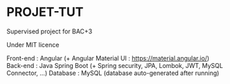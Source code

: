 # PROJET-TUT
Supervised project for BAC+3

Under MIT licence

Front-end : Angular (+ Angular Material UI : https://material.angular.io/)
Back-end : Java Spring Boot (+ Spring security, JPA, Lombok, JWT, MySQL Connector, ...)
Database : MySQL (database auto-generated after running)
